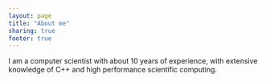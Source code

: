 ```yaml
---
layout: page
title: "About me"
sharing: true
footer: true
---
```


I am a computer scientist with about 10 years of experience, with extensive knowledge of C++ and high performance scientific computing.
